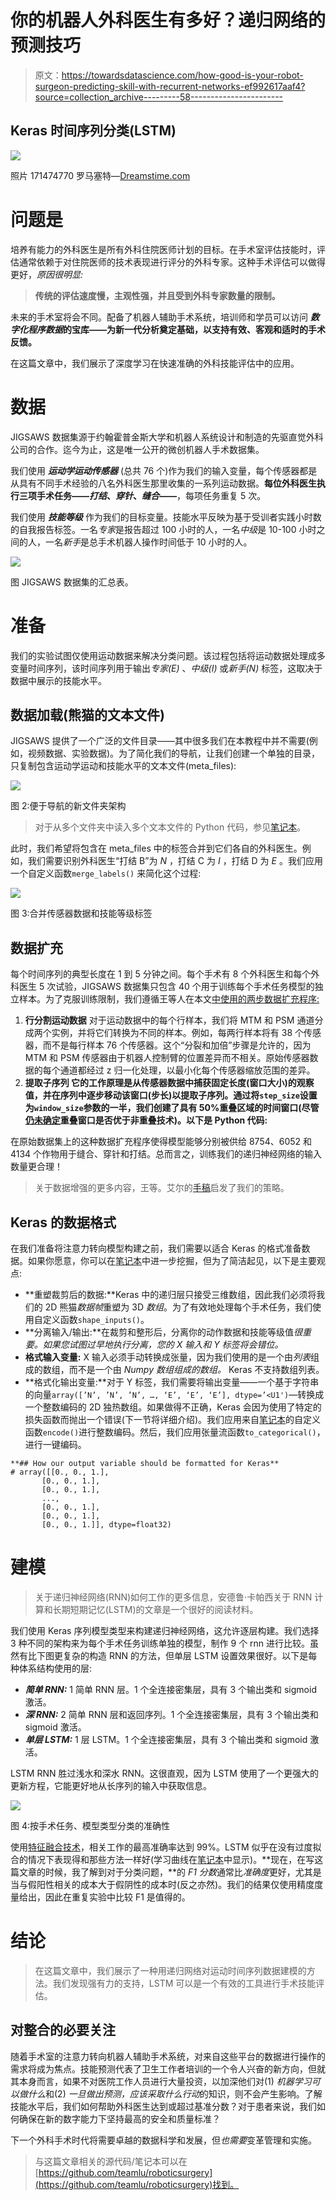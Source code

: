# 你的机器人外科医生有多好？递归网络的预测技巧

> 原文：<https://towardsdatascience.com/how-good-is-your-robot-surgeon-predicting-skill-with-recurrent-networks-ef992617aaf4?source=collection_archive---------58----------------------->

## Keras 时间序列分类(LSTM)

![](img/cfa841dbbf24a537bdd986d7812acb94.png)

照片 171474770 罗马塞特—[Dreamstime.com](http://Dreamstime.com)

# 问题是

培养有能力的外科医生是所有外科住院医师计划的目标。在手术室评估技能时，评估通常依赖于对住院医师的技术表现进行评分的外科专家。这种手术评估可以做得更好，*原因很明显:*

> **传统的评估速度慢，主观性强，并且受到外科专家数量的限制。**

未来的手术室将会不同。配备了机器人辅助手术系统，培训师和学员可以访问 ***数字化程序数据*的宝库——为新一代分析奠定基础，以支持有效、客观和适时的手术反馈。**

在这篇文章中，我们展示了深度学习在快速准确的外科技能评估中的应用。

# 数据

JIGSAWS 数据集源于约翰霍普金斯大学和机器人系统设计和制造的先驱直觉外科公司的合作。迄今为止，这是唯一公开的微创机器人手术数据集。

我们使用 ***运动学运动传感器*** (总共 76 个)作为我们的输入变量，每个传感器都是从具有不同手术经验的八名外科医生那里收集的一系列运动数据。**每位外科医生执行三项手术任务——*打结*、*穿针*、*缝合——***，每项任务重复 5 次。

我们使用 ***技能等级*** 作为我们的目标变量。技能水平反映为基于受训者实践小时数的自我报告标签。一名*专家*是报告超过 100 小时的人，一名*中级*是 10-100 小时之间的人，一名*新手*是总手术机器人操作时间低于 10 小时的人。

![](img/e3ee386b8b73eaf58b97fe4a6c46f101.png)

图 JIGSAWS 数据集的汇总表。

# 准备

我们的实验试图仅使用运动数据来解决分类问题。该过程包括将运动数据处理成多变量时间序列，该时间序列用于输出*专家(E)* 、*中级(I)* 或*新手(N)* 标签，这取决于数据中展示的技能水平。

## 数据加载(熊猫的文本文件)

JIGSAWS 提供了一个广泛的文件目录——其中很多我们在本教程中并不需要(例如，视频数据、实验数据)。为了简化我们的导航，让我们创建一个单独的目录，只复制包含运动学运动和技能水平的文本文件(meta_files):

![](img/8f86424ca3e05998b578bdc80b64e4c0.png)

图 2:便于导航的新文件夹架构

> 对于从多个文件夹中读入多个文本文件的 Python 代码，参见[笔记本](https://github.com/teamlu/roboticsurgery/blob/master/Predicting%20Robotic%20Surgical%20Quality%20-%20TDS.ipynb)。

此时，我们希望将包含在 meta_files 中的标签合并到它们各自的外科医生。例如，我们需要识别外科医生“打结 B”为 *N* ，打结 C 为 *I* ，打结 D 为 *E* 。我们应用一个自定义函数`merge_labels()` 来简化这个过程:

![](img/365ff72667af3e46767e5443111a2b41.png)

图 3:合并传感器数据和技能等级标签

## 数据扩充

每个时间序列的典型长度在 1 到 5 分钟之间。每个手术有 8 个外科医生和每个外科医生 5 次试验，JIGSAWS 数据集只包含 40 个用于训练每个手术任务模型的独立样本。为了克服训练限制，我们遵循王等人在本文[中使用的两步数据扩充程序:](https://arxiv.org/abs/1806.05796)

1.  **行分割运动数据** 对于运动数据中的每个行样本，我们将 MTM 和 PSM 通道分成两个实例，并将它们转换为不同的样本。例如，每两行样本将有 38 个传感器，而不是每行样本 76 个传感器。这个“分裂和加倍”步骤是允许的，因为 MTM 和 PSM 传感器由于机器人控制臂的位置差异而不相关。原始传感器数据的每个通道都经过 z 归一化处理，以最小化每个传感器缩放范围的差异。
2.  **提取子序列
    它的工作原理是从传感器数据中捕获固定长度(窗口大小)的观察值，并在序列中逐步移动该窗口(步长)以提取子序列。通过将`step_size`设置为`window_size`参数的一半，我们创建了具有 50%重叠区域的时间窗口(尽管[仍未确定](https://pubmed.ncbi.nlm.nih.gov/31752158/)重叠窗口是否优于非重叠技术)。以下是 Python 代码:**

在原始数据集上的这种数据扩充程序使得模型能够分别被供给 8754、6052 和 4134 个作物用于缝合、穿针和打结。总而言之，训练我们的递归神经网络的输入数量更合理！

> 关于数据增强的更多内容，王等。艾尔的[手稿](https://arxiv.org/abs/1806.05796)启发了我们的策略。

## Keras 的数据格式

在我们准备将注意力转向模型构建之前，我们需要以适合 Keras 的格式准备数据。如果你愿意，你可以在[笔记本](https://github.com/teamlu/roboticsurgery/blob/master/Predicting%20Robotic%20Surgical%20Quality%20-%20TDS.ipynb)中进一步挖掘，但为了简洁起见，以下是主要观点:

*   **重塑裁剪后的数据:**Keras 中的递归层只接受三维数组，因此我们必须将我们的 2D 熊猫*数据帧*重塑为 3D *数组*。为了有效地处理每个手术任务，我们使用自定义函数`shape_inputs()`。
*   **分离输入/输出:**在裁剪和整形后，分离你的动作数据和技能等级值*很重要。如果您试图过早地执行分离，您的 X 输入和 Y 标签将会错位。*
*   **格式输入变量:** X 输入必须手动转换成张量，因为我们使用的是一个由*列表*组成的数组，而不是一个由 *Numpy 数组组成的数组。* Keras 不支持数组列表。
*   **格式化输出变量:**对于 Y 标签，我们需要将输出变量——一个基于字符串的向量`array([’N’, ’N’, ’N’, …, ‘E’, ‘E’, ‘E’], dtype=’<U1')`—转换成一个整数编码的 2D 独热数组。如果做得不正确，Keras 会因为使用了特定的损失函数而抛出一个错误(下一节将详细介绍)。我们应用来自[笔记本](https://github.com/teamlu/roboticsurgery/blob/master/Predicting%20Robotic%20Surgical%20Quality%20-%20TDS.ipynb)的自定义函数`encode()`进行整数编码。然后，我们应用张量流函数`to_categorical()`，进行一键编码。

```
**## How our output variable should be formatted for Keras**
# array([[0., 0., 1.],
       [0., 0., 1.],
       [0., 0., 1.],
       ...,
       [0., 0., 1.],
       [0., 0., 1.],
       [0., 0., 1.]], dtype=float32)
```

# 建模

> 关于递归神经网络(RNN)如何工作的更多信息，安德鲁·卡帕西关于 RNN 计算和长期短期记忆(LSTM)的文章是一个很好的阅读材料。

我们使用 Keras 序列模型类型来构建递归神经网络，这允许逐层构建。我们选择 3 种不同的架构来为每个手术任务训练单独的模型，制作 9 个 rnn 进行比较。虽然有比下图更复杂的构造 RNN 的方法，但单层 LSTM 设置效果很好。以下是每种体系结构使用的层:

*   ***简单 RNN:*** 1 简单 RNN 层。1 个全连接密集层，具有 3 个输出类和 sigmoid 激活。
*   ***深 RNN:*** 2 简单 RNN 层和返回序列。1 个全连接密集层，具有 3 个输出类和 sigmoid 激活。
*   ***单层 LSTM:*** 1 层 LSTM。1 个全连接密集层，具有 3 个输出类和 sigmoid 激活。

LSTM RNN 胜过浅水和深水 RNN。这很直观，因为 LSTM 使用了一个更强大的更新方程，它能更好地从长序列的输入中获取信息。

![](img/88f7251acd0f732460ce5610d54f45e3.png)

图 4:按手术任务、模型类型分类的准确性

使用[特征融合技术](https://arxiv.org/abs/1712.08604)，相关工作的最高准确率达到 99%。LSTM 似乎在没有过度拟合的情况下表现得和那些方法一样好(学习曲线在[笔记本](https://github.com/teamlu/roboticsurgery/blob/master/Predicting%20Robotic%20Surgical%20Quality%20-%20TDS.ipynb)中显示)。**现在，在写这篇文章的时候，我了解到对于分类问题，**的 *F1 分数*通常比*准确度*更好，尤其是当与假阳性相关的成本大于假阴性的成本时(反之亦然)。我们的结果仅使用精度度量给出，因此在重复实验中比较 F1 是值得的。

# 结论

> 在这篇文章中，我们展示了一种用递归网络对运动时间序列数据建模的方法。我们发现强有力的支持，LSTM 可以是一个有效的工具进行手术技能评估。

## 对整合的必要关注

随着手术室的注意力转向机器人辅助手术系统，对来自这些平台的数据进行操作的需求将成为焦点。技能预测代表了卫生工作者培训的一个令人兴奋的新方向，但就其本身而言，如果不对医院工作人员进行大量投资，以加深他们对(1) *机器学习可以做什么*和(2) *一旦做出预测，应该采取什么行动*的知识，则不会产生影响。了解技能水平后，我们如何帮助外科医生达到或超过基准分数？对于患者来说，我们如何确保在新的数字能力下坚持最高的安全和质量标准？

下一个外科手术时代将需要卓越的数据科学和发展，但*也需要*变革管理和实施。

> 与这篇文章相关的源代码/笔记本可以在[https://github.com/teamlu/roboticsurgery](https://github.com/teamlu/roboticsurgery)找到。